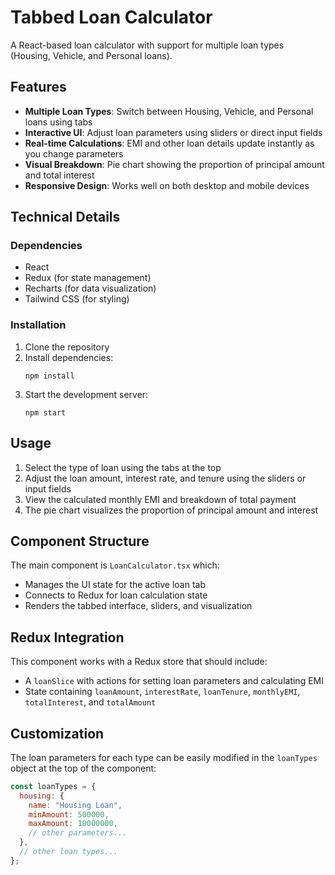 # Tabbed Loan Calculator

A React-based loan calculator with support for multiple loan types (Housing, Vehicle, and Personal loans).

## Features

- **Multiple Loan Types**: Switch between Housing, Vehicle, and Personal loans using tabs
- **Interactive UI**: Adjust loan parameters using sliders or direct input fields
- **Real-time Calculations**: EMI and other loan details update instantly as you change parameters
- **Visual Breakdown**: Pie chart showing the proportion of principal amount and total interest
- **Responsive Design**: Works well on both desktop and mobile devices

## Technical Details

### Dependencies

- React
- Redux (for state management)
- Recharts (for data visualization)
- Tailwind CSS (for styling)

### Installation

1. Clone the repository
2. Install dependencies:
   ```
   npm install
   ```
3. Start the development server:
   ```
   npm start
   ```

## Usage

1. Select the type of loan using the tabs at the top
2. Adjust the loan amount, interest rate, and tenure using the sliders or input fields
3. View the calculated monthly EMI and breakdown of total payment
4. The pie chart visualizes the proportion of principal amount and interest

## Component Structure

The main component is `LoanCalculator.tsx` which:
- Manages the UI state for the active loan tab
- Connects to Redux for loan calculation state
- Renders the tabbed interface, sliders, and visualization

## Redux Integration

This component works with a Redux store that should include:
- A `loanSlice` with actions for setting loan parameters and calculating EMI
- State containing `loanAmount`, `interestRate`, `loanTenure`, `monthlyEMI`, `totalInterest`, and `totalAmount`

## Customization

The loan parameters for each type can be easily modified in the `loanTypes` object at the top of the component:

```js
const loanTypes = {
  housing: {
    name: "Housing Loan",
    minAmount: 500000,
    maxAmount: 10000000,
    // other parameters...
  },
  // other loan types...
};
```
